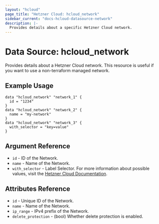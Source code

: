 ```yaml
---
layout: "hcloud"
page_title: "Hetzner Cloud: hcloud_network"
sidebar_current: "docs-hcloud-datasource-network"
description: |-
  Provides details about a specific Hetzner Cloud network.
---
```

# Data Source: hcloud_network
Provides details about a Hetzner Cloud network.
This resource is useful if you want to use a non-terraform managed network.
## Example Usage
```hcl
data "hcloud_network" "network_1" {
  id = "1234"
}
data "hcloud_network" "network_2" {
  name = "my-network"
}
data "hcloud_network" "network_3" {
  with_selector = "key=value"
}
```

## Argument Reference
- `id` - ID of the Network.
- `name` - Name of the Network.
- `with_selector` - Label Selector. For more information about possible values, visit the [Hetzner Cloud Documentation](https://docs.hetzner.cloud/#overview-label-selector).

## Attributes Reference
- `id` - Unique ID of the Network.
- `name` - Name of the Network.
- `ip_range` - IPv4 prefix of the Network.
- `delete_protection` - (bool) Whether delete protection is enabled.
